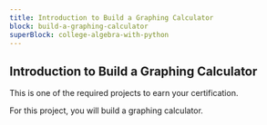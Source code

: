 ```yaml
---
title: Introduction to Build a Graphing Calculator
block: build-a-graphing-calculator
superBlock: college-algebra-with-python
---
```


## Introduction to Build a Graphing Calculator

This is one of the required projects to earn your certification.

For this project, you will build a graphing calculator.

